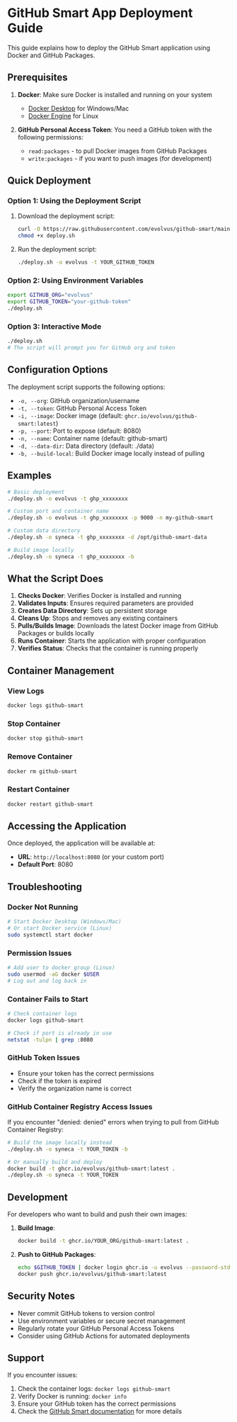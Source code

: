 # GitHub Smart App Deployment Guide

This guide explains how to deploy the GitHub Smart application using Docker and GitHub Packages.

## Prerequisites

1. **Docker**: Make sure Docker is installed and running on your system
   - [Docker Desktop](https://docs.docker.com/get-docker/) for Windows/Mac
   - [Docker Engine](https://docs.docker.com/engine/install/) for Linux

2. **GitHub Personal Access Token**: You need a GitHub token with the following permissions:
   - `read:packages` - to pull Docker images from GitHub Packages
   - `write:packages` - if you want to push images (for development)

## Quick Deployment

### Option 1: Using the Deployment Script

1. Download the deployment script:
   ```bash
   curl -O https://raw.githubusercontent.com/evolvus/github-smart/main/deploy.sh
   chmod +x deploy.sh
   ```

2. Run the deployment script:
   ```bash
   ./deploy.sh -o evolvus -t YOUR_GITHUB_TOKEN
   ```

### Option 2: Using Environment Variables

```bash
export GITHUB_ORG="evolvus"
export GITHUB_TOKEN="your-github-token"
./deploy.sh
```

### Option 3: Interactive Mode

```bash
./deploy.sh
# The script will prompt you for GitHub org and token
```

## Configuration Options

The deployment script supports the following options:

- `-o, --org`: GitHub organization/username
- `-t, --token`: GitHub Personal Access Token
- `-i, --image`: Docker image (default: `ghcr.io/evolvus/github-smart:latest`)
- `-p, --port`: Port to expose (default: 8080)
- `-n, --name`: Container name (default: github-smart)
- `-d, --data-dir`: Data directory (default: ./data)
- `-b, --build-local`: Build Docker image locally instead of pulling

## Examples

```bash
# Basic deployment
./deploy.sh -o evolvus -t ghp_xxxxxxxx

# Custom port and container name
./deploy.sh -o evolvus -t ghp_xxxxxxxx -p 9000 -n my-github-smart

# Custom data directory
./deploy.sh -o syneca -t ghp_xxxxxxxx -d /opt/github-smart-data

# Build image locally
./deploy.sh -o syneca -t ghp_xxxxxxxx -b
```

## What the Script Does

1. **Checks Docker**: Verifies Docker is installed and running
2. **Validates Inputs**: Ensures required parameters are provided
3. **Creates Data Directory**: Sets up persistent storage
4. **Cleans Up**: Stops and removes any existing containers
5. **Pulls/Builds Image**: Downloads the latest Docker image from GitHub Packages or builds locally
6. **Runs Container**: Starts the application with proper configuration
7. **Verifies Status**: Checks that the container is running properly

## Container Management

### View Logs
```bash
docker logs github-smart
```

### Stop Container
```bash
docker stop github-smart
```

### Remove Container
```bash
docker rm github-smart
```

### Restart Container
```bash
docker restart github-smart
```

## Accessing the Application

Once deployed, the application will be available at:
- **URL**: `http://localhost:8080` (or your custom port)
- **Default Port**: 8080

## Troubleshooting

### Docker Not Running
```bash
# Start Docker Desktop (Windows/Mac)
# Or start Docker service (Linux)
sudo systemctl start docker
```

### Permission Issues
```bash
# Add user to docker group (Linux)
sudo usermod -aG docker $USER
# Log out and log back in
```

### Container Fails to Start
```bash
# Check container logs
docker logs github-smart

# Check if port is already in use
netstat -tulpn | grep :8080
```

### GitHub Token Issues
- Ensure your token has the correct permissions
- Check if the token is expired
- Verify the organization name is correct

### GitHub Container Registry Access Issues
If you encounter "denied: denied" errors when trying to pull from GitHub Container Registry:
```bash
# Build the image locally instead
./deploy.sh -o syneca -t YOUR_TOKEN -b

# Or manually build and deploy
docker build -t ghcr.io/evolvus/github-smart:latest .
./deploy.sh -o syneca -t YOUR_TOKEN
```

## Development

For developers who want to build and push their own images:

1. **Build Image**:
   ```bash
   docker build -t ghcr.io/YOUR_ORG/github-smart:latest .
   ```

2. **Push to GitHub Packages**:
   ```bash
   echo $GITHUB_TOKEN | docker login ghcr.io -u evolvus --password-stdin
   docker push ghcr.io/evolvus/github-smart:latest
   ```

## Security Notes

- Never commit GitHub tokens to version control
- Use environment variables or secure secret management
- Regularly rotate your GitHub Personal Access Tokens
- Consider using GitHub Actions for automated deployments

## Support

If you encounter issues:

1. Check the container logs: `docker logs github-smart`
2. Verify Docker is running: `docker info`
3. Ensure your GitHub token has the correct permissions
4. Check the [GitHub Smart documentation](https://github.com/evolvus/github-smart) for more details 